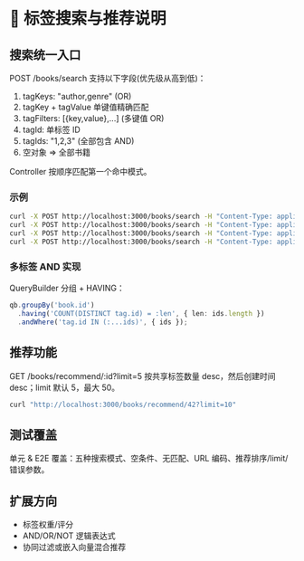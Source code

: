 # 📑 标签搜索与推荐说明

## 搜索统一入口
POST /books/search 支持以下字段(优先级从高到低)：
1. tagKeys: "author,genre"  (OR)
2. tagKey + tagValue 单键值精确匹配
3. tagFilters: [{key,value},...] (多键值 OR)
4. tagId: 单标签 ID
5. tagIds: "1,2,3" (全部包含 AND)
6. 空对象 => 全部书籍

Controller 按顺序匹配第一个命中模式。

### 示例
```bash
curl -X POST http://localhost:3000/books/search -H "Content-Type: application/json" -d '{"tagKeys":"author,genre"}'
curl -X POST http://localhost:3000/books/search -H "Content-Type: application/json" -d '{"tagKey":"author","tagValue":"Asimov"}'
curl -X POST http://localhost:3000/books/search -H "Content-Type: application/json" -d '{"tagFilters":[{"key":"author","value":"Asimov"},{"key":"year","value":"1950"}]}'
curl -X POST http://localhost:3000/books/search -H "Content-Type: application/json" -d '{"tagIds":"5,8,11"}'
```

### 多标签 AND 实现
QueryBuilder 分组 + HAVING：
```ts
qb.groupBy('book.id')
  .having('COUNT(DISTINCT tag.id) = :len', { len: ids.length })
  .andWhere('tag.id IN (:...ids)', { ids });
```

## 推荐功能
GET /books/recommend/:id?limit=5 按共享标签数量 desc，然后创建时间 desc；limit 默认 5，最大 50。
```bash
curl "http://localhost:3000/books/recommend/42?limit=10"
```

## 测试覆盖
单元 & E2E 覆盖：五种搜索模式、空条件、无匹配、URL 编码、推荐排序/limit/错误参数。

## 扩展方向
- 标签权重/评分
- AND/OR/NOT 逻辑表达式
- 协同过滤或嵌入向量混合推荐
